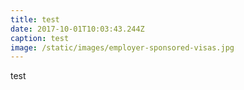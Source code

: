 ```yaml
---
title: test
date: 2017-10-01T10:03:43.244Z
caption: test
image: /static/images/employer-sponsored-visas.jpg
---
```

test
